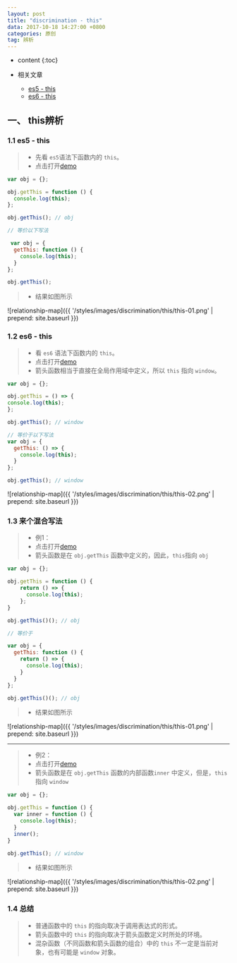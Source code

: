 ```yaml
---
layout: post
title: "discrimination - this"
data: 2017-10-18 14:27:00 +0800
categories: 原创
tag: 辨析
---
```

* content
{:toc}

* 相关文章
    + [es5 - this](http://www.jmazm.com/2017/10/10/js-this/)
    + [es6 - this](http://www.jmazm.com/2017/08/31/ES6-Function/)

<!-- more -->

## 一、 this辨析

### 1.1 es5 - this

> * 先看 `es5`语法下函数内的 `this`。
> * 点击打开[demo](/effects/demo/demo-discrimination/this/eg1.html)

```js
var obj = {};

obj.getThis = function () {
  console.log(this);
};

obj.getThis(); // obj

// 等价以下写法

 var obj = {
  getThis: function () {
    console.log(this);
  }
};

obj.getThis();
```

> * 结果如图所示

![relationship-map]({{ '/styles/images/discrimination/this/this-01.png' | prepend: site.baseurl }})

### 1.2 es6 - this

> * 看 `es6` 语法下函数内的 `this`。
> * 点击打开[demo](/effects/demo/demo-discrimination/this/eg2.html)
> * 箭头函数相当于直接在全局作用域中定义，所以 `this` 指向 `window`。

```js
var obj = {};

obj.getThis = () => {
console.log(this);
};

obj.getThis(); // window

// 等价于以下写法
var obj = {
  getThis: () => {
    console.log(this);
  }
};

obj.getThis(); // window
```

![relationship-map]({{ '/styles/images/discrimination/this/this-02.png' | prepend: site.baseurl }})

### 1.3 来个混合写法

> * 例1：
> * 点击打开[demo](/effects/demo/demo-discrimination/this/eg3.html)
> * 箭头函数是在 `obj.getThis` 函数中定义的，因此，`this`指向 `obj`

```js
var obj = {};

obj.getThis = function () {
    return () => {
      console.log(this);
    };
}

obj.getThis()(); // obj

// 等价于

var obj = {
  getThis: function () {
    return () => {
      console.log(this);
    }
  }
};

obj.getThis()(); // obj
```

> * 结果如图所示

![relationship-map]({{ '/styles/images/discrimination/this/this-01.png' | prepend: site.baseurl }})

---

> * 例2：
> * 点击打开[demo](/effects/demo/demo-discrimination/this/eg4.html)
> * 箭头函数是在 `obj.getThis` 函数的内部函数`inner` 中定义，但是，`this`指向 `window`

```js
var obj = {};

obj.getThis = function () {
  var inner = function () {
    console.log(this);
  }
  inner();
}

obj.getThis(); // window
```

> * 结果如图所示

![relationship-map]({{ '/styles/images/discrimination/this/this-02.png' | prepend: site.baseurl }})


### 1.4 总结

> * 普通函数中的 `this` 的指向取决于调用表达式的形式。
> * 箭头函数中的 `this` 的指向取决于箭头函数定义时所处的环境。
> * 混杂函数（不同函数和箭头函数的组合）中的 `this` 不一定是当前对象，也有可能是 `window` 对象。 
